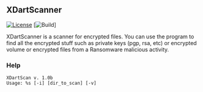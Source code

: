 ## XDartScanner ##
[![License](https://img.shields.io/badge/license-GPL3-green)](https://github.com/robo3945/xdartscanner/blob/master/LICENSE)
[![Build](https://img.shields.io/badge/build-1.8b-yellowgreen)]

XDartScanner is a scanner for encrypted files.
You can use the program to find all the encrypted stuff such as
private keys (pgp, rsa, etc) or encrypted volume or
encrypted files from a Ransomware malicious activity.

### Help ###

```
XDartScan v. 1.0b
Usage: %s [-i] [dir_to_scan] [-v]
```